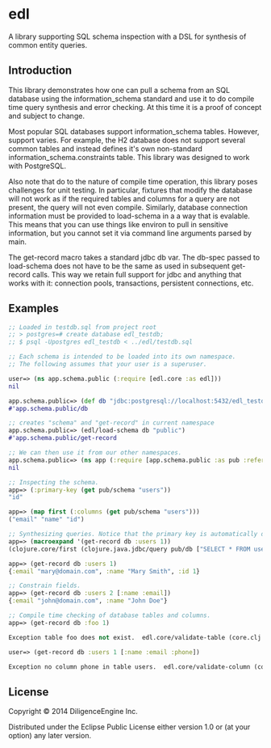 # edl

A library supporting SQL schema inspection with a DSL for synthesis of common entity queries.

## Introduction

This library demonstrates how one can pull a schema from an SQL database using the
information_schema standard and use it to do compile time query synthesis and error checking.
At this time it is a proof of concept and subject to change.

Most popular SQL databases support information_schema tables. However, support varies. For
example, the H2 database does not support several common tables and instead defines it's
own non-standard information_schema.constraints table. This library was designed to work
with PostgreSQL.

Also note that do to the nature of compile time operation, this library poses challenges
for unit testing. In particular, fixtures that modify the database will not work as if
the required tables and columns for a query are not present, the query will not even
compile. Similarly, database connection information must be provided to load-schema in a
a way that is evalable. This means that you can use things like environ to pull in
sensitive information, but you cannot set it via command line arguments parsed by main.

The get-record macro takes a standard jdbc db var. The db-spec passed to load-schema
does not have to be the same as used in subsequent get-record calls. This way we retain
full support for jdbc and anything that works with it: connection pools, transactions,
persistent connections, etc.

## Examples

```clojure
;; Loaded in testdb.sql from project root
;; > postgres=# create database edl_testdb;
;; $ psql -Upostgres edl_testdb < ../edl/testdb.sql

;; Each schema is intended to be loaded into its own namespace.
;; The following assumes that your user is a superuser.

user=> (ns app.schema.public (:require [edl.core :as edl]))
nil

app.schema.public=> (def db "jdbc:postgresql://localhost:5432/edl_testdb")
#'app.schema.public/db

;; creates "schema" and "get-record" in current namespace
app.schema.public=> (edl/load-schema db "public")
#'app.schema.public/get-record

;; We can then use it from our other namespaces.
app.schema.public=> (ns app (:require [app.schema.public :as pub :refer [get-record db]]))
nil

;; Inspecting the schema.
app=> (:primary-key (get pub/schema "users"))
"id"

app=> (map first (:columns (get pub/schema "users")))
("email" "name" "id")

;; Synthesizing queries. Notice that the primary key is automatically discovered.
app=> (macroexpand '(get-record db :users 1))
(clojure.core/first (clojure.java.jdbc/query pub/db ["SELECT * FROM users WHERE id = ?" 1]))

app=> (get-record db :users 1)
{:email "mary@domain.com", :name "Mary Smith", :id 1}

;; Constrain fields.
app=> (get-record db :users 2 [:name :email])
{:email "john@domain.com", :name "John Doe"}

;; Compile time checking of database tables and columns.
app=> (get-record db :foo 1)

Exception table foo does not exist.  edl.core/validate-table (core.clj:10)

user=> (get-record db :users 1 [:name :email :phone])

Exception no column phone in table users.  edl.core/validate-column (core.clj:15)
```

## License

Copyright © 2014 DiligenceEngine Inc.

Distributed under the Eclipse Public License either version 1.0 or (at
your option) any later version.

